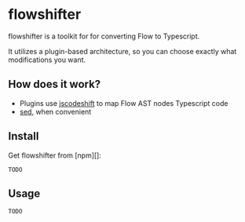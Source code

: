 # flowshifter

flowshifter is a toolkit for for converting Flow to Typescript.

It utilizes a plugin-based architecture, so you can choose exactly what modifications you want.

## How does it work?
- Plugins use [jscodeshift](https://github.com/facebook/jscodeshift) to map Flow AST nodes Typescript code
- [sed](http://www.grymoire.com/Unix/Sed.html), when convenient

## Install

Get flowshifter from [npm][]:

```
TODO
```

## Usage

```
TODO
```